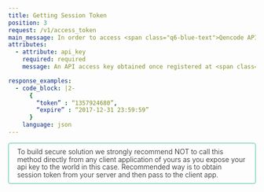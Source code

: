 ```yaml
---
title: Getting Session Token
position: 3
request: /v1/access_token
main_message: In order to access <span class="q6-blue-text">Qencode API</span> you should acquire a session token. You will be passing it as a param to <b style="color:#41c186;">create_task</b> method described below.
attributes:
  - attribute: api_key
    required: required
    message: An API access key obtained once registered at <span class="q6-blue-text">qencode.com</span> as a user.

response_examples:
  - code_block: |2-
      {
        “token” : “1357924680”,
        “expire” : “2017-12-31 23:59:59”
      } 
    language: json
---
```


<div style="border: .14vw solid #41c186; border-radius: .4vw; padding: 1vw 1.8vw; font-weight: 300; line-height: 1.6vw;">
    To build secure solution we strongly recommend NOT to call this method directly from any
    client application of yours as you expose your api key to the world in this case. Recommended
    way is to obtain session token from your server and then pass to the client app.
</div>
